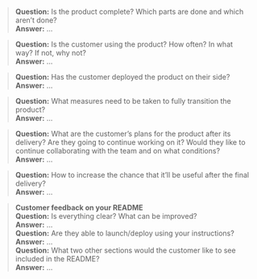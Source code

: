 > **Question:** Is the product complete? Which parts are done and which aren’t done?  
> **Answer:** …

> **Question:** Is the customer using the product? How often? In what way? If not, why not?  
> **Answer:** …

> **Question:** Has the customer deployed the product on their side?  
> **Answer:** …

> **Question:** What measures need to be taken to fully transition the product?  
> **Answer:** …

> **Question:** What are the customer’s plans for the product after its delivery? Are they going to continue working on it? Would they like to continue collaborating with the team and on what conditions?  
> **Answer:** …

> **Question:** How to increase the chance that it’ll be useful after the final delivery?  
> **Answer:** …

> **Customer feedback on your README**  
> **Question:** Is everything clear? What can be improved?  
> **Answer:** …  
> **Question:** Are they able to launch/deploy using your instructions?  
> **Answer:** …  
> **Question:** What two other sections would the customer like to see included in the README?  
> **Answer:** …  